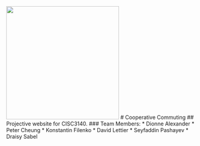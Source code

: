 <img src="" width="300px" height="300px">
# Cooperative Commuting
## Projective website for CISC3140.
### Team Members:
* Dionne Alexander
* Peter Cheung
* Konstantin Filenko
* David Lettier
* Seyfaddin Pashayev
* Draisy Sabel

